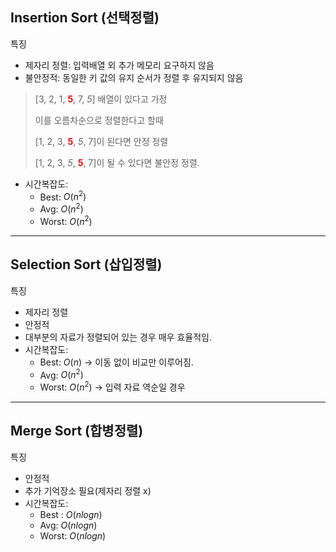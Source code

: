 ## Insertion Sort (선택정렬)
특징
- 제자리 정렬: 입력배열 외 추가 메모리 요구하지 않음
- 불안정적: 동일한 키 값의 유지 순서가 정렬 후 유지되지 않음
> [3, 2, 1, <span style="color:red">**5**</span>, 7, *5*] 배열이 있다고 가정 
>  
> 이를 오름차순으로 정렬한다고 할때  
> 
> [1, 2, 3, <span style="color:red">**5**</span>, *5*, 7]이 된다면 안정 정렬
> 
> [1, 2, 3, *5*, <span style="color:red">**5**</span>, 7]이 될 수 있다면 불안정 정렬.
- 시간복잡도: 
  - Best: $O(n^2)$
  - Avg: $O(n^2)$
  - Worst: $O(n^2)$
---
## Selection Sort (삽입정렬)
특징
- 제자리 정렬
- 안정적
- 대부분의 자료가 정렬되어 있는 경우 매우 효율적임.
- 시간복잡도:
  - Best: $O(n)$ -> 이동 없이 비교만 이루어짐.
  - Avg: $O(n^2)$
  - Worst: $O(n^2)$ -> 입력 자료 역순일 경우
---
## Merge Sort (합병정렬)
특징
- 안정적
- 추가 기억장소 필요(제자리 정렬 x)
- 시간복잡도:
  - Best : $O(nlogn)$
  - Avg: $O(nlogn)$
  - Worst: $O(nlogn)$
